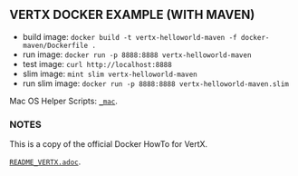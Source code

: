 ## VERTX DOCKER EXAMPLE (WITH MAVEN)

* build image: `docker build -t vertx-helloworld-maven -f docker-maven/Dockerfile .`
* run image: `docker run -p 8888:8888 vertx-helloworld-maven`
* test image: `curl http://localhost:8888`
* slim image: `mint slim vertx-helloworld-maven`
* run slim image: `docker run -p 8888:8888 vertx-helloworld-maven.slim`

Mac OS Helper Scripts: [`_mac`](./_mac).

### NOTES

This is a copy of the official Docker HowTo for VertX.

[`README_VERTX.adoc`](./README_VERTX.adoc).
